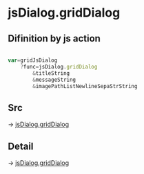 # jsDialog.gridDialog

## Difinition by js action

```js.js

var=gridJsDialog
	?func=jsDialog.gridDialog
		&titleString
		&messageString
		&imagePathListNewlineSepaStrString
```

## Src

-> [jsDialog.gridDialog](https://github.com/puutaro/CommandClick/blob/master/app/src/main/java/com/puutaro/commandclick/fragment_lib/terminal_fragment/js_interface/dialog/JsDialog.kt#L197)

## Detail

-> [jsDialog.gridDialog](https://github.com/puutaro/CommandClick/blob/master/md/developer/js_interface/details/dialog/JsDialog/gridDialog.md)
